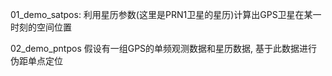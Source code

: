 01_demo_satpos: 
利用星历参数(这里是PRN1卫星的星历)计算出GPS卫星在某一时刻的空间位置

02_demo_pntpos
假设有一组GPS的单频观测数据和星历数据, 基于此数据进行伪距单点定位